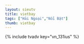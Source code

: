 ```yaml
---
layout: sieutv
title: vietbay
tags: ["Hải Ngoại","Nổi Bật"]
thumb: vietbay
---
```

{% include tvadv key="vn_131ius" %}
